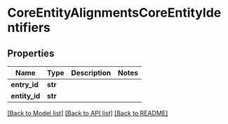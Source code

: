 # CoreEntityAlignmentsCoreEntityIdentifiers

## Properties
Name | Type | Description | Notes
------------ | ------------- | ------------- | -------------
**entry_id** | **str** |  | 
**entity_id** | **str** |  | 

[[Back to Model list]](../README.md#documentation-for-models) [[Back to API list]](../README.md#documentation-for-api-endpoints) [[Back to README]](../README.md)


